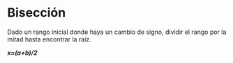 # Bisección

Dado un rango inicial donde haya un cambio de signo, dividir el rango por la mitad hasta encontrar la raíz.

***x=(a+b)/2***


<!--stackedit_data:
eyJoaXN0b3J5IjpbLTQxMTczMTg2OCwtNzU1NzY0MDZdfQ==
-->